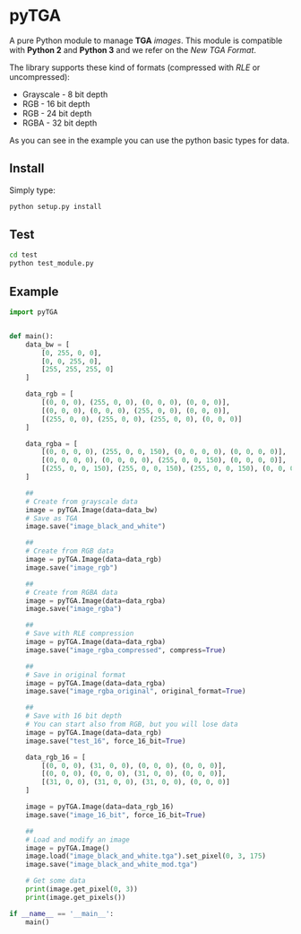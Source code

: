 # pyTGA
A pure Python module to manage **TGA** *images*. This module is compatible with **Python 2** and **Python 3** and we refer on the *New TGA Format*.

The library supports these kind of formats (compressed with *RLE* or uncompressed):

* Grayscale - 8 bit depth
* RGB - 16 bit depth
* RGB - 24 bit depth
* RGBA - 32 bit depth

As you can see in the example you can use the python basic types for data.

## Install

Simply type:
```bash
python setup.py install
```

## Test

```bash
cd test
python test_module.py
```

## Example

```python
import pyTGA


def main():
    data_bw = [
        [0, 255, 0, 0],
        [0, 0, 255, 0],
        [255, 255, 255, 0]
    ]

    data_rgb = [
        [(0, 0, 0), (255, 0, 0), (0, 0, 0), (0, 0, 0)],
        [(0, 0, 0), (0, 0, 0), (255, 0, 0), (0, 0, 0)],
        [(255, 0, 0), (255, 0, 0), (255, 0, 0), (0, 0, 0)]
    ]

    data_rgba = [
        [(0, 0, 0, 0), (255, 0, 0, 150), (0, 0, 0, 0), (0, 0, 0, 0)],
        [(0, 0, 0, 0), (0, 0, 0, 0), (255, 0, 0, 150), (0, 0, 0, 0)],
        [(255, 0, 0, 150), (255, 0, 0, 150), (255, 0, 0, 150), (0, 0, 0, 0)]
    ]

    ##
    # Create from grayscale data
    image = pyTGA.Image(data=data_bw)
    # Save as TGA
    image.save("image_black_and_white")

    ##
    # Create from RGB data
    image = pyTGA.Image(data=data_rgb)
    image.save("image_rgb")

    ##
    # Create from RGBA data
    image = pyTGA.Image(data=data_rgba)
    image.save("image_rgba")

    ##
    # Save with RLE compression
    image = pyTGA.Image(data=data_rgba)
    image.save("image_rgba_compressed", compress=True)

    ##
    # Save in original format
    image = pyTGA.Image(data=data_rgba)
    image.save("image_rgba_original", original_format=True)

    ##
    # Save with 16 bit depth
    # You can start also from RGB, but you will lose data
    image = pyTGA.Image(data=data_rgb)
    image.save("test_16", force_16_bit=True)

    data_rgb_16 = [
        [(0, 0, 0), (31, 0, 0), (0, 0, 0), (0, 0, 0)],
        [(0, 0, 0), (0, 0, 0), (31, 0, 0), (0, 0, 0)],
        [(31, 0, 0), (31, 0, 0), (31, 0, 0), (0, 0, 0)]
    ]

    image = pyTGA.Image(data=data_rgb_16)
    image.save("image_16_bit", force_16_bit=True)

    ##
    # Load and modify an image
    image = pyTGA.Image()
    image.load("image_black_and_white.tga").set_pixel(0, 3, 175)
    image.save("image_black_and_white_mod.tga")

    # Get some data
    print(image.get_pixel(0, 3))
    print(image.get_pixels())

if __name__ == '__main__':
    main()
```
